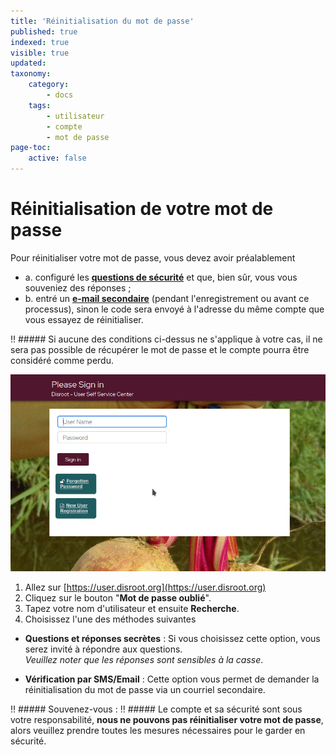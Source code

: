 ```yaml
---
title: 'Réinitialisation du mot de passe'
published: true
indexed: true
visible: true
updated:
taxonomy:
    category:
        - docs
    tags:
        - utilisateur
        - compte
        - mot de passe
page-toc:
    active: false
---
```


# Réinitialisation de votre mot de passe
Pour réinitialiser votre mot de passe, vous devez avoir préalablement

- a. configuré les [**questions de sécurité**](../../questions) et que, bien sûr, vous vous souveniez des réponses ;
- b. entré un [**e-mail secondaire**](../../profil) (pendant l'enregistrement ou avant ce processus), sinon le code sera envoyé à l'adresse du même compte que vous essayez de réinitialiser.

!! ##### Si aucune des conditions ci-dessus ne s'applique à votre cas, il ne sera pas possible de récupérer le mot de passe et le compte pourra être considéré comme perdu.

![](en/reset.gif)

1. Allez sur [https://user.disroot.org](https://user.disroot.org)
2. Cliquez sur le bouton "**Mot de passe oublié**".
3. Tapez votre nom d'utilisateur et ensuite **Recherche**.
4. Choisissez l'une des méthodes suivantes
- **Questions et réponses secrètes** : Si vous choisissez cette option, vous serez invité à répondre aux questions.<br> *Veuillez noter que les réponses sont sensibles à la casse*.

- **Vérification par SMS/Email** : Cette option vous permet de demander la réinitialisation du mot de passe via un courriel secondaire.

!! ##### Souvenez-vous :
!! ##### Le compte et sa sécurité sont sous votre responsabilité, **nous ne pouvons pas réinitialiser votre mot de passe**, alors veuillez prendre toutes les mesures nécessaires pour le garder en sécurité.

